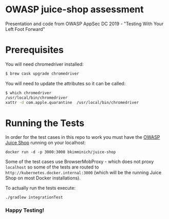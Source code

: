# OWASP juice-shop assessment
Presentation and code from OWASP AppSec DC 2019 - "Testing With Your Left Foot Forward"

# Prerequisites

You will need chromedriver installed:

```bash
$ brew cask upgrade chromedriver
```

You will need to update the attributes so it can be called:

```bash
$ which chromedriver
/usr/local/bin/chromedriver
xattr -d com.apple.quarantine  /usr/local/bin/chromedriver 
```

# Running the Tests

In order for the test cases in this repo to work you must have the [OWASP Juice Shop](https://github.com/bkimminich/juice-shop)
running on your localhost:

```
docker run -d -p 3000:3000 bkimminich/juice-shop
```

Some of the test cases use BrowserMobProxy - which does not proxy `localhost` so some of the tests are routed
to `http://kubernetes.docker.internal:3000` (which will be the running Juice Shop on most Docker installations).

To actually run the tests execute:

```
./gradlew integrationTest
```

### Happy Testing!
